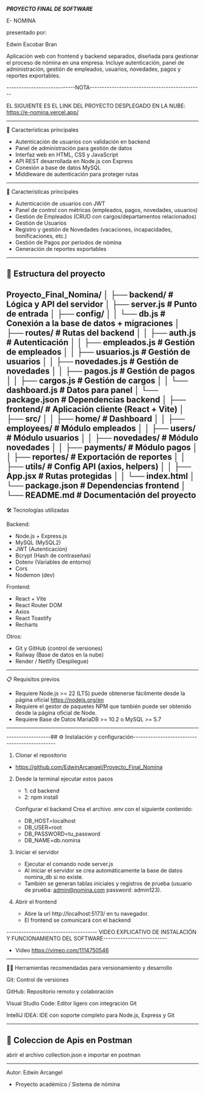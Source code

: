 ***********************PROYECTO FINAL DE SOFTWARE***********************

E- NOMINA

presentado por:

Edwin Escobar Bran

Aplicación web con frontend y backend separados, diseñada para gestionar el proceso de nómina en una empresa.
Incluye autenticación, panel de administración, gestión de empleados, usuarios, novedades, pagos y reportes exportables.

----------------------------NOTA----------------------------------------------

EL SIGUIENTE ES EL LINK DEL PROYECTO DESPLEGADO EN LA NUBE:
    https://e-nomina.vercel.app/
    
---------------------------------------------------------------------------------------------------------------------------------
🚀 Características principales 

- Autenticación de usuarios con validación en backend
- Panel de administración para gestión de datos
- Interfaz web en HTML, CSS y JavaScript
- API REST desarrollada en Node.js con Express
- Conexión a base de datos MySQL
- Middleware de autenticación para proteger rutas

---------------------------------------------------------------------------------------------------------------------------------
🚀 Características principales
- Autenticación de usuarios con JWT
- Panel de control con métricas (empleados, pagos, novedades, usuarios)
- Gestión de Empleados (CRUD con cargos/departamentos relacionados)
- Gestión de Usuarios
- Registro y gestión de Novedades (vacaciones, incapacidades, bonificaciones, etc.)
- Gestión de Pagos por periodos de nómina
- Generación de reportes exportables
-------------------------------------------------------------------------------------------
## 📂 Estructura del proyecto

Proyecto_Final_Nomina/
│
├── backend/                          # Lógica y API del servidor
│   ├── server.js                     # Punto de entrada
│   ├── config/
│   │   └── db.js                     # Conexión a la base de datos + migraciones
│   ├── routes/                       # Rutas del backend
│   │   ├── auth.js                   # Autenticación
│   │   ├── empleados.js              # Gestión de empleados
│   │   ├── usuarios.js               # Gestión de usuarios
│   │   ├── novedades.js              # Gestión de novedades
│   │   ├── pagos.js                  # Gestión de pagos
│   │   ├── cargos.js                 # Gestión de cargos
│   │   └── dashboard.js              # Datos para panel
│   └── package.json                  # Dependencias backend
│
├── frontend/                         # Aplicación cliente (React + Vite)
│   ├── src/
│   │   ├── home/                     # Dashboard
│   │   ├── employees/                # Módulo empleados
│   │   ├── users/                    # Módulo usuarios
│   │   ├── novedades/                # Módulo novedades
│   │   ├── payments/                 # Módulo pagos
│   │   ├── reportes/                 # Exportación de reportes
│   │   ├── utils/                    # Config API (axios, helpers)
│   │   ├── App.jsx                   # Rutas protegidas
│   │   └── index.html
│   └── package.json                  # Dependencias frontend
│
└── README.md                         # Documentación del proyecto
-------------------------------------------------------------------------------------------
🛠 Tecnologías utilizadas

Backend:
- Node.js + Express.js
- MySQL (MySQL2)
- JWT (Autenticación)
- Bcrypt (Hash de contraseñas)
- Dotenv (Variables de entorno)
- Cors
- Nodemon (dev)

Frontend:
- React + Vite
- React Router DOM
- Axios
- React Toastify
- Recharts

Otros:
- Git y GitHub (control de versiones)
- Railway (Base de datos en la nube)
- Render / Netlify (Despliegue)
-------------------------------------------------------------------------------------------
📋 Requisitos previos

- Requiere Node.js >= 22 (LTS) puede obtenerse fácilmente desde la página oficial https://nodejs.org/en
- Requiere el gestor de paquetes NPM que también puede ser obtenido desde la página oficial de Node.
- Requiere Base de Datos MariaDB >= 10.2 o MySQL >= 5.7

-------------------------------------------------------------------------------------------

------------------## ⚙️ Instalación y configuración----------------------------------------------

1. Clonar el repositorio
- https://github.com/EdwinArcangel/Proyecto_Final_Nomina

2. Desde la terminal ejecutar estos pasos
    - 1: cd backend
    - 2: npm install
   
    Configurar el backend
    Crea el archivo .env con el siguiente contenido:
   - DB_HOST=localhost
   - DB_USER=root
   - DB_PASSWORD=tu_password
   - DB_NAME=db.nomina

3. Iniciar el servidor
   - Ejecutar el comando node server.js
   - Al iniciar el servidor se crea automáticamente la base de datos nomina_db si no existe.
   - También se generan tablas iniciales y registros de prueba (usuario de prueba: admin@nomina.com password: admin123).
   

4. Abrir el frontend
   - Abre  la url http://localhost:5173/ en tu navegador.
   - El frontend se comunicará con el backend

------------------------------------- VIDEO EXPLICATIVO DE INSTALACIÓN Y FUNCIONAMIENTO DEL SOFTWARE--------------------------

  - Video 
     https://vimeo.com/1114750546
--------------------------------------------------------------------------------------------------------------------------------   
🧑‍💻 Herramientas recomendadas para versionamiento y desarrollo

Git: Control de versiones

GitHub: Repositorio remoto y colaboración

Visual Studio Code: Editor ligero con integración Git

IntelliJ IDEA: IDE con soporte completo para Node.js, Express y Git

---------------------------------------------------------------------------------------------------------------------------------

## 🧪 Coleccion de Apis en Postman

abrir el archivo  collection.json e importar en postman 

---------------------------------------------------------------------------------------------------------------------------------
Autor: Edwin Arcangel
- Proyecto académico / Sistema de nómina
